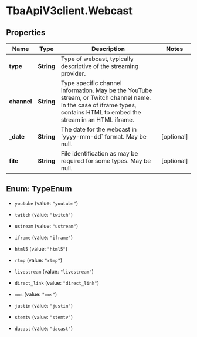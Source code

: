 # TbaApiV3client.Webcast

## Properties

Name | Type | Description | Notes
------------ | ------------- | ------------- | -------------
**type** | **String** | Type of webcast, typically descriptive of the streaming provider. | 
**channel** | **String** | Type specific channel information. May be the YouTube stream, or Twitch channel name. In the case of iframe types, contains HTML to embed the stream in an HTML iframe. | 
**_date** | **String** | The date for the webcast in &#x60;yyyy-mm-dd&#x60; format. May be null. | [optional] 
**file** | **String** | File identification as may be required for some types. May be null. | [optional] 



## Enum: TypeEnum


* `youtube` (value: `"youtube"`)

* `twitch` (value: `"twitch"`)

* `ustream` (value: `"ustream"`)

* `iframe` (value: `"iframe"`)

* `html5` (value: `"html5"`)

* `rtmp` (value: `"rtmp"`)

* `livestream` (value: `"livestream"`)

* `direct_link` (value: `"direct_link"`)

* `mms` (value: `"mms"`)

* `justin` (value: `"justin"`)

* `stemtv` (value: `"stemtv"`)

* `dacast` (value: `"dacast"`)




